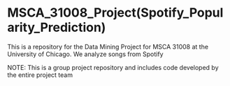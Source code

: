 # MSCA_31008_Project(Spotify_Popularity_Prediction)

This is a repository for the Data Mining Project for MSCA 31008 at the University of Chicago. We analyze songs from Spotify

NOTE: This is a group project repository and includes code developed by the entire project team
